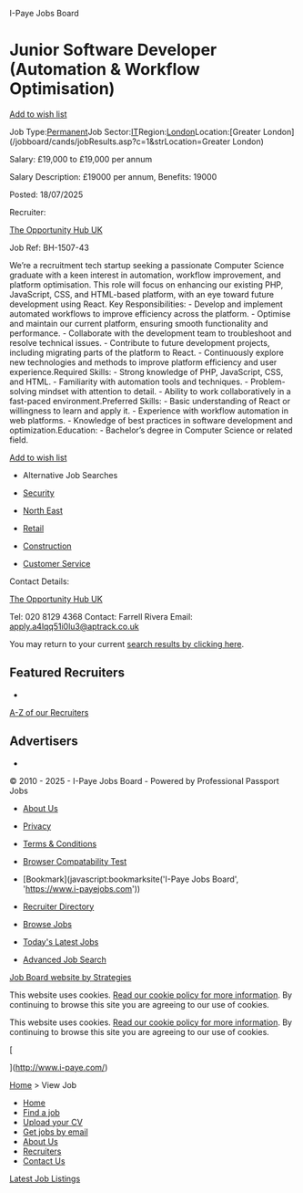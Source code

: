I-Paye Jobs Board

# Junior Software Developer (Automation & Workflow Optimisation)

[Add to wish list](/jobboard/cands/candRegister.asp?wl=1&v=11325813&ov=%2Fjobboard%2Fcands%2Fjobview%2Easp%3Fv%3D11325813)

Job Type:[Permanent](/browse-jobs/permanent/)Job Sector:[IT](/browse-jobs/it/)Region:[London](/browse-jobs/london/)Location:[Greater London](/jobboard/cands/jobResults.asp?c=1&strLocation=Greater London)

Salary:
£19,000 to £19,000 per annum

Salary Description:
£19000 per annum, Benefits: 19000

Posted:
18/07/2025

Recruiter:

[
									The Opportunity Hub UK
									](/companies/the-opportunity-hub-uk)

Job Ref:
BH-1507-43

We’re a recruitment tech startup seeking a passionate Computer Science graduate with a keen interest in automation, workflow improvement, and platform optimisation. This role will focus on enhancing our existing PHP, JavaScript, CSS, and HTML-based platform, with an eye toward future development using React. Key Responsibilities: - Develop and implement automated workflows to improve efficiency across the platform. - Optimise and maintain our current platform, ensuring smooth functionality and performance. - Collaborate with the development team to troubleshoot and resolve technical issues. - Contribute to future development projects, including migrating parts of the platform to React. - Continuously explore new technologies and methods to improve platform efficiency and user experience.Required Skills: - Strong knowledge of PHP, JavaScript, CSS, and HTML. - Familiarity with automation tools and techniques. - Problem-solving mindset with attention to detail. - Ability to work collaboratively in a fast-paced environment.Preferred Skills: - Basic understanding of React or willingness to learn and apply it. - Experience with workflow automation in web platforms. - Knowledge of best practices in software development and optimization.Education: - Bachelor’s degree in Computer Science or related field.

[Add to wish list](/jobboard/cands/candRegister.asp?wl=1&v=11325813&ov=%2Fjobboard%2Fcands%2Fjobview%2Easp%3Fv%3D11325813)

- Alternative Job Searches

- [Security](/jobboard/cands/jobResults.asp?c=1&lstIndustry=Security)

- [North East](/jobboard/cands/jobResults.asp?c=1&lstRegion=North+East)

- [Retail](/jobboard/cands/jobResults.asp?c=1&lstIndustry=Retail)

- [Construction](/jobboard/cands/jobResults.asp?c=1&lstIndustry=Construction)

- [Customer Service](/jobboard/cands/jobResults.asp?c=1&lstIndustry=Customer+Service)

Contact Details:

[
										The Opportunity Hub UK
										](/companies/the-opportunity-hub-uk)

Tel: 020 8129 4368
Contact: Farrell Rivera
Email: 
								apply.a4lqq51i0lu3@aptrack.co.uk

You may return to your current [search results by clicking here](/jobboard/cands/jobResults.asp?).

## Featured Recruiters

- 

[A-Z of our Recruiters](/company-az/)

## Advertisers

- 

© 2010 - 2025 -
					I-Paye Jobs Board
					- Powered by Professional Passport Jobs 

- [About Us](/about-us.cms.asp)

- [Privacy](/privacy.cms.asp)

- [Terms & Conditions](/terms.cms.asp)

- [Browser Compatability Test](/jobboard/cands/usertest.asp)

- [Bookmark](javascript:bookmarksite('I-Paye Jobs Board', 'https://www.i-payejobs.com'))

- [Recruiter Directory](/company-az)

- [Browse Jobs](/browse-jobs/)

- [Today's Latest Jobs](/jobboard/cands/JobResults.asp?c=1&lstPostedDate=1)

- [Advanced Job Search](/jobboard/cands/searchCriteria.asp)

[Job Board website by Strategies](https://www.strategies.co.uk/job-board-software/)

This website uses cookies. [Read our cookie policy for more information](/jobboard/cands/cookie-policy.asp). By continuing to browse this site you are agreeing to our use of cookies.

This website uses cookies. [Read our cookie policy for more information](/jobboard/cands/cookie-policy.asp). By continuing to browse this site you are agreeing to our use of cookies.

[

](http://www.i-paye.com/)

[Home](/) > View Job

- [Home](/)
- [Find a job](/jobboard/cands/searchCriteria.asp)
- [Upload your CV](/jobboard/cands/cvadd.asp)
- [Get jobs by email](/jobboard/cands/searchCriteria.asp?src=0&jbe=1)
- [About Us](/about-us.cms.asp)
- [Recruiters](/jobboard/clients/default.asp)
- [Contact Us](/contact-us.cms.asp)

[Latest Job Listings](/jobboard/cands/joblistings.asp)